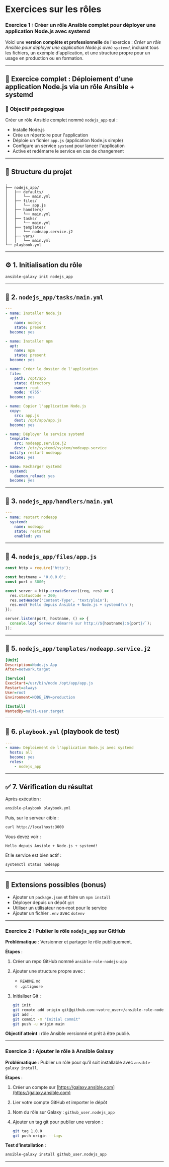 # Exercices sur les rôles

###     **Exercice 1 : Créer un rôle Ansible complet pour déployer une application Node.js avec systemd**

Voici une **version complète et professionnelle** de l'exercice : *Créer un rôle Ansible pour déployer une application Node.js avec `systemd`*, incluant tous les fichiers, un exemple d'application, et une structure propre pour un usage en production ou en formation.

---

## 🎯 **Exercice complet : Déploiement d'une application Node.js via un rôle Ansible + systemd**

### 🧠 **Objectif pédagogique**

Créer un rôle Ansible complet nommé `nodejs_app` qui :

* Installe Node.js
* Crée un répertoire pour l'application
* Déploie un fichier `app.js` (application Node.js simple)
* Configure un service `systemd` pour lancer l'application
* Active et redémarre le service en cas de changement

---

## 📁 **Structure du projet**

```
.
├── nodejs_app/
│   ├── defaults/
│   │   └── main.yml
│   ├── files/
│   │   └── app.js
│   ├── handlers/
│   │   └── main.yml
│   ├── tasks/
│   │   └── main.yml
│   ├── templates/
│   │   └── nodeapp.service.j2
│   ├── vars/
│   │   └── main.yml
└── playbook.yml
```

---

## ⚙️ 1. **Initialisation du rôle**

```bash
ansible-galaxy init nodejs_app
```

---

## 📄 2. `nodejs_app/tasks/main.yml`

```yaml
---
- name: Installer Node.js
  apt:
    name: nodejs
    state: present
  become: yes

- name: Installer npm
  apt:
    name: npm
    state: present
  become: yes

- name: Créer le dossier de l'application
  file:
    path: /opt/app
    state: directory
    owner: root
    mode: '0755'
  become: yes

- name: Copier l'application Node.js
  copy:
    src: app.js
    dest: /opt/app/app.js
  become: yes

- name: Déployer le service systemd
  template:
    src: nodeapp.service.j2
    dest: /etc/systemd/system/nodeapp.service
  notify: restart nodeapp
  become: yes

- name: Recharger systemd
  systemd:
    daemon_reload: yes
  become: yes
```

---

## 🔁 3. `nodejs_app/handlers/main.yml`

```yaml
---
- name: restart nodeapp
  systemd:
    name: nodeapp
    state: restarted
    enabled: yes
```

---

## 🧪 4. `nodejs_app/files/app.js`

```javascript
const http = require('http');

const hostname = '0.0.0.0';
const port = 3000;

const server = http.createServer((req, res) => {
  res.statusCode = 200;
  res.setHeader('Content-Type', 'text/plain');
  res.end('Hello depuis Ansible + Node.js + systemd!\n');
});

server.listen(port, hostname, () => {
  console.log(`Serveur démarré sur http://${hostname}:${port}/`);
});
```

---

## 🧾 5. `nodejs_app/templates/nodeapp.service.j2`

```ini
[Unit]
Description=Node.js App
After=network.target

[Service]
ExecStart=/usr/bin/node /opt/app/app.js
Restart=always
User=root
Environment=NODE_ENV=production

[Install]
WantedBy=multi-user.target
```

---

## 🚀 6. `playbook.yml` (playbook de test)

```yaml
---
- name: Déploiement de l'application Node.js avec systemd
  hosts: all
  become: yes
  roles:
    - nodejs_app
```

---

## ✅ 7. **Vérification du résultat**

Après exécution :

```bash
ansible-playbook playbook.yml
```

Puis, sur le serveur cible :

```bash
curl http://localhost:3000
```

Vous devez voir :

```
Hello depuis Ansible + Node.js + systemd!
```

Et le service est bien actif :

```bash
systemctl status nodeapp
```

---

## 🧩 **Extensions possibles (bonus)**

* Ajouter un `package.json` et faire un `npm install`
* Déployer depuis un dépôt `git`
* Utiliser un utilisateur non-root pour le service
* Ajouter un fichier `.env` avec `dotenv`


---

###     **Exercice 2 : Publier le rôle `nodejs_app` sur GitHub**

**Problématique** : Versionner et partager le rôle publiquement.

**Étapes** :

1. Créer un repo GitHub nommé `ansible-role-nodejs-app`
2. Ajouter une structure propre avec :

   * `README.md` 
   * `.gitignore`
3. Initialiser Git :

   ```bash
   git init
   git remote add origin git@github.com:<votre_user>/ansible-role-nodejs-app.git
   git add .
   git commit -m "Initial commit"
   git push -u origin main
   ```

**Objectif atteint** : rôle Ansible versionné et prêt à être publié.

---

###     **Exercice 3 : Ajouter le rôle à Ansible Galaxy**

**Problématique** : Publier un rôle pour qu’il soit installable avec `ansible-galaxy install`.

**Étapes** :

1. Créer un compte sur [https://galaxy.ansible.com](https://galaxy.ansible.com)
2. Lier votre compte GitHub et importer le dépôt
3. Nom du rôle sur Galaxy : `github_user.nodejs_app`
4. Ajouter un tag git pour publier une version :

   ```bash
   git tag 1.0.0
   git push origin --tags
   ```

**Test d’installation** :

```bash
ansible-galaxy install github_user.nodejs_app
```

---

